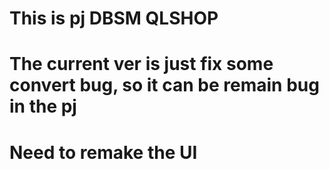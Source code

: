 # This is pj DBSM QLSHOP
# The current ver is just fix some convert bug, so it can be remain bug in the pj
# Need to remake the UI
